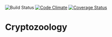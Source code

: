 ![Build Status](https://codeship.com/projects/3b6471f0-294d-0136-0f26-72781fc742fc/status?branch=master)
[![Code Climate](https://codeclimate.com/github/msgalenwhite/Cryptozoology/badges/gpa.svg)](https://codeclimate.com/github/msgalenwhite/Cryptozoology)
[![Coverage Status](https://coveralls.io/repos/github/msgalenwhite/Cryptozoology/badge.svg?branch=master)](https://coveralls.io/github/msgalenwhite/Cryptozoology?branch=master)

# Cryptozoology
